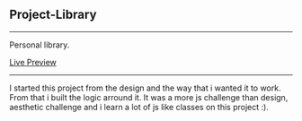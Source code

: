 ## Project-Library

---

Personal library.

[Live  Preview](https://santiagotorricella.github.io/Project-Library/)

---

I started this project from the design and the way that i wanted it to work. From that i built the logic arround it.
It was a more js challenge than design, aesthetic challenge and i learn a lot of js like classes on this project :).
